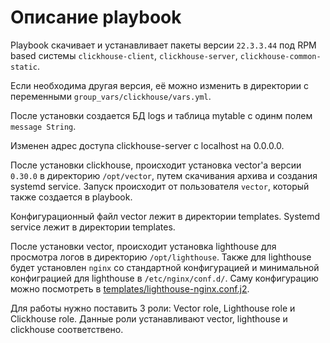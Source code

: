 # Описание playbook

Playbook скачивает и устанавливает пакеты версии `22.3.3.44` под RPM based системы `clickhouse-client`, `clickhouse-server`, `clickhouse-common-static`.

Если необходима другая версия, её можно изменить в директории с переменными `group_vars/clickhouse/vars.yml`.

После установки создается БД logs и таблица mytable с одинм полем `message String`.

Изменен адрес доступа clickhouse-server с localhost на 0.0.0.0.

После установки clickhouse, происходит установка vector'а версии `0.30.0` в директорию `/opt/vector`, путем скачивания архива и создания systemd service.
Запуск происходит от пользователя `vector`, который также создается в playbook.

Конфигурационный файл vector лежит в директории templates.
Systemd service лежит в директории templates.

После установки vector, происходит установка lighthouse для просмотра логов в директорию `/opt/lighthouse`. Также для lighthouse будет установлен `nginx` со стандартной конфигурацией и минимальной конфиграцией для lighthouse в `/etc/nginx/conf.d/`. Саму конфигурацию можно посмотреть в [templates/lighthouse-nginx.conf.j2](templates/lighthouse-nginx.conf.j2).

Для работы нужно поставить 3 роли: Vector role, Lighthouse role и Clickhouse role. Данные роли устанавливают vector, lighthouse и clickhouse соответствено.
